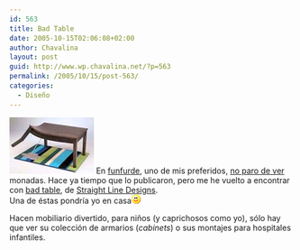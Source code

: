 ```yaml
---
id: 563
title: Bad Table
date: 2005-10-15T02:06:08+02:00
author: Chavalina
layout: post
guid: http://www.wp.chavalina.net/?p=563
permalink: /2005/10/15/post-563/
categories:
  - Diseño
---
```

<img class="imgizqda" src="/imagenes/fotos/badtable.jpg" alt="Bad Table" /> En <a href="http://funfurde.blogspot.com/" target="_blank">funfurde</a>, uno de mis preferidos,  <a href="http://www.chavalina.net/comentar.php?idpost=235" target="_blank">no paro de ver</a> monadas. Hace ya tiempo que lo publicaron, pero me he vuelto a encontrar con <a href="http://funfurde.blogspot.com/2005/09/bad-table.html" target="_blank">bad table</a>, de <a href="http://www.straightlinedesigns.com/" target="_blank">Straight Line Designs</a>.  
Una de éstas pondría yo en casa![emo](/imagenes/emoticonos/sonrisa.gif) 

Hacen mobiliario divertido, para niños (y caprichosos como yo), sólo hay que ver su colección de armarios (_cabinets_) o sus montajes para hospitales infantiles.